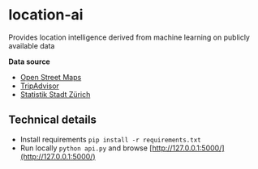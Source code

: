 # location-ai
Provides location intelligence derived from machine learning on publicly available data

**Data source**  
* [Open Street Maps](https://www.openstreetmap.org/)
* [TripAdvisor](https://www.tripadvisor.com/)
* [Statistik Stadt Zürich](https://www.stadt-zuerich.ch/prd/de/index/ueber_das_departement/organisation/statistik_stadt_zuerich.html)

## Technical details
* Install requirements `pip install -r requirements.txt`
* Run locally `python api.py` and browse [http://127.0.0.1:5000/](http://127.0.0.1:5000/)

